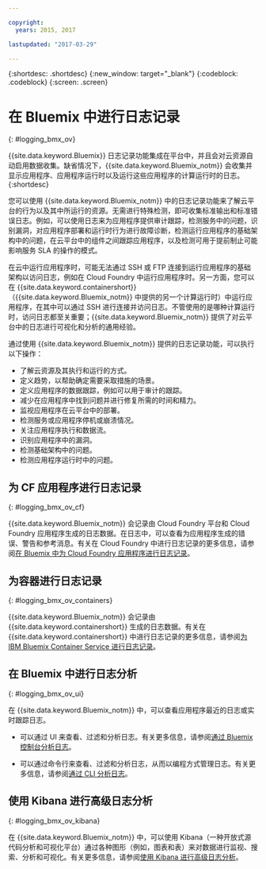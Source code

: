 ```yaml
---

copyright:
  years: 2015, 2017

lastupdated: "2017-03-29"

---
```



{:shortdesc: .shortdesc}
{:new_window: target="_blank"}
{:codeblock: .codeblock}
{:screen: .screen}

# 在 Bluemix 中进行日志记录
{: #logging_bmx_ov}

{{site.data.keyword.Bluemix}} 日志记录功能集成在平台中，并且会对云资源自动启用数据收集。缺省情况下，{{site.data.keyword.Bluemix_notm}} 会收集并显示应用程序、应用程序运行时以及运行这些应用程序的计算运行时的日志。
{:shortdesc}

您可以使用 {{site.data.keyword.Bluemix_notm}} 中的日志记录功能来了解云平台的行为以及其中所运行的资源。无需进行特殊检测，即可收集标准输出和标准错误日志。例如，可以使用日志来为应用程序提供审计跟踪，检测服务中的问题，识别漏洞，对应用程序部署和运行时行为进行故障诊断，检测运行应用程序的基础架构中的问题，在云平台中的组件之间跟踪应用程序，以及检测可用于提前制止可能影响服务 SLA 的操作的模式。

在云中运行应用程序时，可能无法通过 SSH 或 FTP 连接到运行应用程序的基础架构以访问日志，例如在 Cloud Foundry 中运行应用程序时。另一方面，您可以在 {{site.data.keyword.containershort}}（{{site.data.keyword.Bluemix_notm}} 中提供的另一个计算运行时）中运行应用程序，在其中可以通过 SSH 进行连接并访问日志。不管使用的是哪种计算运行时，访问日志都至关重要；{{site.data.keyword.Bluemix_notm}} 提供了对云平台中的日志进行可视化和分析的通用经验。

通过使用 {{site.data.keyword.Bluemix_notm}} 提供的日志记录功能，可以执行以下操作：

* 了解云资源及其执行和运行的方式。
* 定义趋势，以帮助确定需要采取措施的场景。
* 定义应用程序的数据跟踪，例如可以用于审计的跟踪。
* 减少在应用程序中找到问题并进行修复所需的时间和精力。 
* 监视应用程序在云平台中的部署。
* 检测服务或应用程序停机或崩溃情况。
* 关注应用程序执行和数据流。
* 识别应用程序中的漏洞。
* 检测基础架构中的问题。
* 检测应用程序运行时中的问题。

## 为 CF 应用程序进行日志记录
{: #logging_bmx_ov_cf}

{{site.data.keyword.Bluemix_notm}} 会记录由 Cloud Foundry 平台和 Cloud Foundry 应用程序生成的日志数据。在日志中，可以查看为应用程序生成的错误、警告和参考消息。有关在 Cloud Foundry 中进行日志记录的更多信息，请参阅[在 Bluemix 中为 Cloud Foundry 应用程序进行日志记录](cfapps/logging_cf_apps.html#logging_bluemix_cf_apps)。

## 为容器进行日志记录
{: #logging_bmx_ov_containers}

{{site.data.keyword.Bluemix_notm}} 会记录由 {{site.data.keyword.containershort}} 生成的日志数据。有关在 {{site.data.keyword.containershort}} 中进行日志记录的更多信息，请参阅[为 IBM Bluemix Container Service 进行日志记录](containers/logging_containers_ov.html#logging_containers_ov)。  


## 在 Bluemix 中进行日志分析
{: #logging_bmx_ov_ui}

在 {{site.data.keyword.Bluemix_notm}} 中，可以查看应用程序最近的日志或实时跟踪日志。

* 可以通过 UI 来查看、过滤和分析日志。有关更多信息，请参阅[通过 Bluemix 控制台分析日志](logging_view_dashboard.html#analyzing_logs_bmx_ui)。

* 可以通过命令行来查看、过滤和分析日志，从而以编程方式管理日志。有关更多信息，请参阅[通过 CLI 分析日志](logging_view_cli.html#analyzing_logs_cli)。

## 使用 Kibana 进行高级日志分析
{: #logging_bmx_ov_kibana}

在 {{site.data.keyword.Bluemix_notm}} 中，可以使用 Kibana（一种开放式源代码分析和可视化平台）通过各种图形（例如，图表和表）来对数据进行监视、搜索、分析和可视化。有关更多信息，请参阅[使用 Kibana 进行高级日志分析](kibana4/analyzing_logs_Kibana.html#analyzing_logs_Kibana)。


